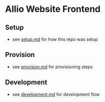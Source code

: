 # Allio Website Frontend
## Setup

-   see [setup.md](./docs/setup.md) for how this repo was setup

## Provision

-   see [provision.md](./docs/provision.md) for provisioning steps

## Development

-   see [development.md](./docs/development.md) for development flow
